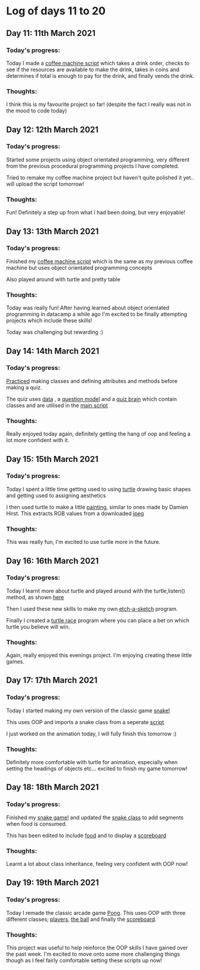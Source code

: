 # Log of days 11 to 20

## Day 11: 11th March 2021

### Today's progress:

Today I made a [coffee machine script](https://github.com/blain1995/100DaysOfCode/blob/main/scripts/days11to20/day11/day11_coffee.py) which takes a drink order, checks to see if the resources are available to make the drink, takes in coins and determines if total is enough to pay for the drink, and finally vends the drink.

### Thoughts:

I think this is my favourite project so far!
(despite the fact I really was not in the mood to code today)

## Day 12: 12th March 2021

### Today's progress:

Started some projects using object orientated programming, very different from the previous procedural programming projects I have completed.

Tried to remake my coffee machine project but haven't quite polished it yet.. will upload the script tomorrow!

### Thoughts:

Fun! Definitely a step up from what I had been doing, but very enjoyable!

## Day 13: 13th March 2021

### Today's progress:

Finished my [coffee machine script](https://github.com/blain1995/100DaysOfCode/blob/main/scripts/days11to20/day12/day12_OOPcoffee.py) which is the same as my previous coffee machine but uses object orientated programming concepts

Also played around with turtle and pretty table

### Thoughts:

Today was really fun! After having learned about object orientated programming in datacamp a while ago I'm excited to be finally attempting projects which include these skills!

Today was challenging but rewarding :)

## Day 14: 14th March 2021

### Today's progress:

[Practiced](https://github.com/blain1995/100DaysOfCode/blob/main/scripts/days11to20/day14/day14_oop_test.py) making classes and defining attributes and methods before making a quiz.

The quiz uses [data](https://github.com/blain1995/100DaysOfCode/blob/main/scripts/days11to20/day14/data.py) , a [question model](https://github.com/blain1995/100DaysOfCode/blob/main/scripts/days11to20/day14/question_model.py) and a [quiz brain](https://github.com/blain1995/100DaysOfCode/blob/main/scripts/days11to20/day14/quiz_brain.py) which contain classes and are utilised in the [main script](https://github.com/blain1995/100DaysOfCode/blob/main/scripts/days11to20/day14/main.py)

### Thoughts:

Really enjoyed today again, definitely getting the hang of oop and feeling a lot more confident with it. 

## Day 15: 15th March 2021

### Today's progress:

Today I spent a little time getting used to using [turtle](https://github.com/blain1995/100DaysOfCode/blob/main/scripts/days11to20/day15/day15_turtle.py) drawing basic shapes and getting used to assigning aesthetics

I then used turtle to make a little [painting](https://github.com/blain1995/100DaysOfCode/blob/main/scripts/days11to20/day15/day15_painting.py), similar to ones made by Damien Hirst. This extracts RGB values from a downloaded [jpeg](https://github.com/blain1995/100DaysOfCode/blob/main/scripts/days11to20/day15/hirst.jpg)

### Thoughts:

This was really fun, I'm excited to use turtle more in the future.

## Day 16: 16th March 2021

### Today's progress:

Today I learnt more about turtle and played around with the turtle,listen() method, as shown [here](https://github.com/blain1995/100DaysOfCode/blob/main/scripts/days11to20/day16/day16_turtle.py)

Then I used these new skills to make my own [etch-a-sketch](https://github.com/blain1995/100DaysOfCode/blob/main/scripts/days11to20/day16/day16_etch_a_sketch.py) program.

Finally I created a [turtle race](https://github.com/blain1995/100DaysOfCode/blob/main/scripts/days11to20/day16/day16_turtlerace.py) program where you can place a bet on which turtle you believe will win.

### Thoughts:

Again, really enjoyed this evenings project. I'm enjoying creating these little games.

## Day 17: 17th March 2021

### Today's progress:

Today I started making my own version of the classic game [snake!](https://github.com/blain1995/100DaysOfCode/blob/main/scripts/days11to20/day17/day17_main.py)

This uses OOP and imports a snake class from a seperate [script](https://github.com/blain1995/100DaysOfCode/blob/main/scripts/days11to20/day17/day17_snake.py)

I just worked on the animation today, I will fully finish this tomorrow :)

### Thoughts:

Definitely more comfortable with turtle for animation, especially when setting the headings of objects etc... excited to finish my game tomorrow!

## Day 18: 18th March 2021

### Today's progress:

Finished my [snake game!](https://github.com/blain1995/100DaysOfCode/blob/main/scripts/days11to20/day18/day18_main.py) and updated the [snake class](https://github.com/blain1995/100DaysOfCode/blob/main/scripts/days11to20/day18/day18_snake.py) to add segments when food is consumed.

This has been edited to include [food](https://github.com/blain1995/100DaysOfCode/blob/main/scripts/days11to20/day18/day18_food.py) and to display a [scoreboard](https://github.com/blain1995/100DaysOfCode/blob/main/scripts/days11to20/day18/day18_scoreboard.py) 

### Thoughts:

Learnt a lot about class inheritance, feeling very confident with OOP now!

## Day 19: 19th March 2021

### Today's progress:

Today I remade the classic arcade game [Pong](https://github.com/blain1995/100DaysOfCode/blob/main/scripts/days11to20/day19/day19_pong.py). This uses OOP with three different classes; [players](https://github.com/blain1995/100DaysOfCode/blob/main/scripts/days11to20/day19/players.py), [the ball](https://github.com/blain1995/100DaysOfCode/blob/main/scripts/days11to20/day19/ball.py) and finally the [scoreboard](https://github.com/blain1995/100DaysOfCode/blob/main/scripts/days11to20/day19/scoreboard).

### Thoughts:

This project was useful to help reinforce the OOP skills I have gained over the past week. I'm excited to move onto some more challenging things though as I feel fairly comfortable setting these scripts up now!
